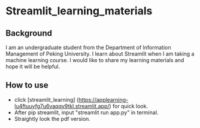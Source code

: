 # Streamlit_learning_materials
## Background
I am an undergraduate student from the Department of Information Management of Peking University. 
I learn about Streamlit when I am taking a machine learning course.
I would like to share my learning materials and hope it will be helpful.
## How to use
- click [streamlit_learning] (https://applearning-lu4ftuuyfg7u6vaqqv9tkl.streamlit.app/) for quick look.
- After pip streamlit, input "streamlit run app.py" in terminal.
- Straightly look the pdf version.
